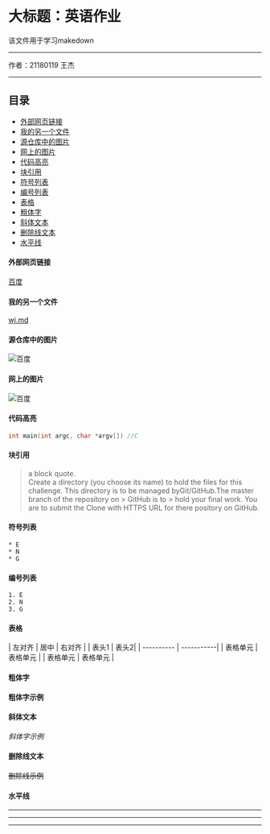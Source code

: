大标题：英语作业
===========================
该文件用于学习makedown
****
作者：21180119 王杰
****
## 目录
* [外部网页链接](#外部网页链接)
* [我的另一个文件](#我的另一个文件)
* [源仓库中的图片](#源仓库中的图片)
* [网上的图片](#网上的图片)
* [代码高亮](#代码高亮)
* [块引用](#块引用)
* [符号列表](#符号列表)
* [编号列表](#编号列表)
* [表格](#表格)
* [粗体字](#粗体字)
* [斜体文本](#斜体文字)
* [删除线文本](#删除线文本)
* [水平线](#水平线)
#### 外部网页链接
[百度](https://www.baidu.com "百度")
#### 我的另一个文件
[wj.md](https://github.com/blm21/hello-world/blob/main/directory/wj.md)
#### 源仓库中的图片
![百度](https://github.com/blm21/hello-world/blob/main/directory/bdlogo.gif "百度logo")
#### 网上的图片
![百度](http://www.baidu.com/img/bdlogo.gif "百度logo")
#### 代码高亮
```c
int main(int argc, char *argv[]) //C
```
#### 块引用
> a block quote.  
> Create a directory (you choose its name) to hold the files for this challenge. This directory is to be managed byGit/GitHub.The master branch of the repository on > GitHub is to > hold your final work. You are to submit the Clone with HTTPS URL for there pository on GitHub.
#### 符号列表
```
* E
* N
* G
```
#### 编号列表
```
1. E
2. N
3. G
```
#### 表格
| 左对齐 | 居中  | 右对齐 |
| 表头1  | 表头2|
| ---------- | -----------|
| 表格单元   | 表格单元   |
| 表格单元   | 表格单元   |
#### 粗体字
**粗体字示例**<br>
#### 斜体文本
*斜体字示例*<br>
#### 删除线文本
~~删除线示例~~<br>
#### 水平线
---
***
___

